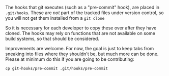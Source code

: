 The hooks that git executes (such as a "pre-commit" hook), are placed
in `.git/hooks`.  These are *not* part of the tracked files under
version control, so you will not get them installed from a `git clone`

So it is necessary for each developer to copy these over after they
have cloned.  The hooks may rely on functions that are not available
on some build systems, so that should be considered.

Improvements are welcome.  For now, the goal is just to keep tabs from
sneaking into files where they shouldn't be, but much more can be
done.  Please at minimum do this if you are going to be contributing:

    cp git-hooks/pre-commit .git/hooks/pre-commit

